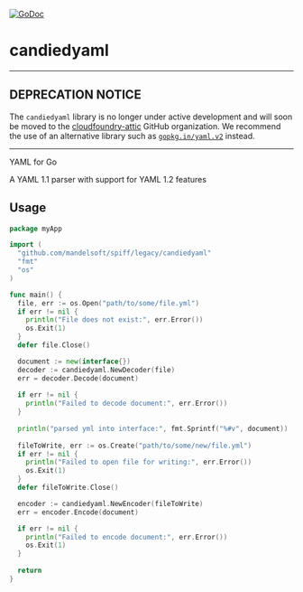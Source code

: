 [![GoDoc](https://godoc.org/github.com/cloudfoundry-incubator/candiedyaml?status.svg)](https://godoc.org/github.com/cloudfoundry-incubator/candiedyaml)


candiedyaml
===========

-----

DEPRECATION NOTICE
------------------

The `candiedyaml` library is no longer under active development and will soon
be moved to the [cloudfoundry-attic](https://github.com/cloudfoundry-attic)
GitHub organization. We recommend the use of an alternative library such as
[`gopkg.in/yaml.v2`](https://gopkg.in/yaml.v2) instead.

-----

YAML for Go

A YAML 1.1 parser with support for YAML 1.2 features

Usage
-----

```go
package myApp

import (
  "github.com/mandelsoft/spiff/legacy/candiedyaml"
  "fmt"
  "os"
)

func main() {
  file, err := os.Open("path/to/some/file.yml")
  if err != nil {
    println("File does not exist:", err.Error())
    os.Exit(1)
  }
  defer file.Close()

  document := new(interface{})
  decoder := candiedyaml.NewDecoder(file)
  err = decoder.Decode(document)
  
  if err != nil {
    println("Failed to decode document:", err.Error())
  }
  
  println("parsed yml into interface:", fmt.Sprintf("%#v", document))
  
  fileToWrite, err := os.Create("path/to/some/new/file.yml")
  if err != nil {
    println("Failed to open file for writing:", err.Error())
    os.Exit(1)
  }
  defer fileToWrite.Close()

  encoder := candiedyaml.NewEncoder(fileToWrite)
  err = encoder.Encode(document)

  if err != nil {
    println("Failed to encode document:", err.Error())
    os.Exit(1)
  }
  
  return
}
```
